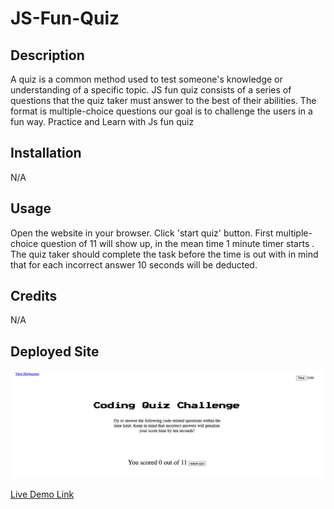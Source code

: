 # JS-Fun-Quiz

## Description

A quiz is a common method used to test someone's knowledge or understanding of a specific topic. JS fun quiz consists of a series of questions that the quiz taker must answer to the best of their abilities. The format is multiple-choice questions our goal is to challenge the users in a fun way. Practice and Learn with Js fun quiz

## Installation

N/A

## Usage

Open the website in your browser. Click 'start quiz' button. First multiple-choice question of 11 will show up, in the mean time 1 minute timer starts . The quiz taker should complete the task before the time is out with in mind that for each incorrect answer 10 seconds will be deducted. 

## Credits

N/A


## Deployed Site

![Screenshot of Deployed Website](assets/images/Deployed-Quiz.png)

[Live Demo Link](https://fabioesilveira.github.io/JS-Fun-Quiz/)



